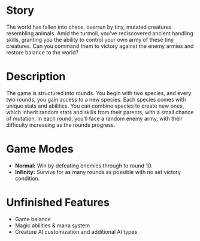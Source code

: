 # Story
The world has fallen into chaos, overrun by tiny, mutated creatures resembling animals. Amid the turmoil, you’ve rediscovered ancient handling skills, granting you the ability to control your own army of these tiny creatures. Can you command them to victory against the enemy armies and restore balance to the world?

# Description
The game is structured into rounds. You begin with two species, and every two rounds, you gain access to a new species. Each species comes with unique stats and abilities. You can combine species to create new ones, which inherit random stats and skills from their parents, with a small chance of mutation. In each round, you’ll face a random enemy army, with their difficulty increasing as the rounds progress.

# Game Modes
- **Normal:** Win by defeating enemies through to round 10.
- **Infinity:** Survive for as many rounds as possible with no set victory condition.

# Unfinished Features
- Game balance
- Magic abilities & mana system
- Creature AI customization and additional AI types
